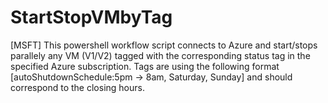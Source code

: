 # StartStopVMbyTag
[MSFT] This powershell workflow script connects to Azure and start/stops parallely any VM (V1/V2) tagged with the corresponding status tag in the specified Azure subscription.   Tags are using the following format [autoShutdownSchedule:5pm -> 8am, Saturday, Sunday] and should correspond to the closing hours.
